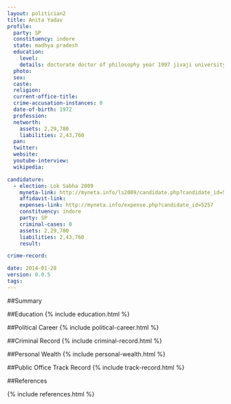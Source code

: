 ```yaml
---
layout: politician2
title: Anita Yadav
profile: 
  party: SP
  constituency: indore
  state: madhya pradesh
  education: 
    level: 
    details: doctorate doctor of philosophy year 1997 jivaji university gwalior
  photo: 
  sex: 
  caste: 
  religion: 
  current-office-title: 
  crime-accusation-instances: 0
  date-of-birth: 1972
  profession: 
  networth: 
    assets: 2,29,780
    liabilities: 2,43,760
  pan: 
  twitter: 
  website: 
  youtube-interview: 
  wikipedia: 

candidature: 
  - election: Lok Sabha 2009
    myneta-link: http://myneta.info/ls2009/candidate.php?candidate_id=5257
    affidavit-link: 
    expenses-link: http://myneta.info/expense.php?candidate_id=5257
    constituency: indore 
    party: SP
    criminal-cases: 0
    assets: 2,29,780
    liabilities: 2,43,760
    result:  

crime-record: 

date: 2014-01-28
version: 0.0.5
tags: 
---
```

##Summary


##Education
{% include education.html %}


##Political Career
{% include political-career.html %}


##Criminal Record
{% include criminal-record.html %}


##Personal Wealth
{% include personal-wealth.html %}


##Public Office Track Record
{% include track-record.html %}


##References


{% include references.html %}